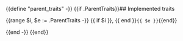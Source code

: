 {{define "parent_traits" -}}
{{if .ParentTraits}}## Implemented traits

{{range $i, $e := .ParentTraits -}}
{{ if $i }}, {{ end }}`{{ $e }}`{{end}}

{{end -}}
{{end}}

